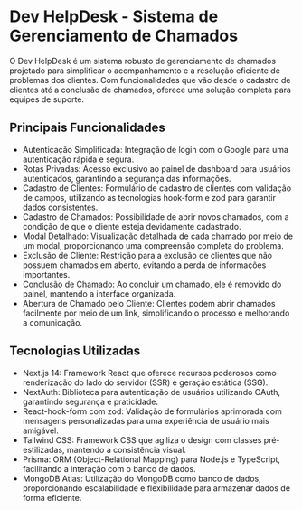 # Dev HelpDesk - Sistema de Gerenciamento de Chamados

O Dev HelpDesk é um sistema robusto de gerenciamento de chamados projetado para simplificar o acompanhamento e a resolução eficiente de problemas dos clientes. Com funcionalidades que vão desde o cadastro de clientes até a conclusão de chamados, oferece uma solução completa para equipes de suporte.

## Principais Funcionalidades

- Autenticação Simplificada: Integração de login com o Google para uma autenticação rápida e segura.
- Rotas Privadas: Acesso exclusivo ao painel de dashboard para usuários autenticados, garantindo a segurança das informações.
- Cadastro de Clientes: Formulário de cadastro de clientes com validação de campos, utilizando as tecnologias hook-form e zod para garantir dados consistentes.
- Cadastro de Chamados: Possibilidade de abrir novos chamados, com a condição de que o cliente esteja devidamente cadastrado.
- Modal Detalhado: Visualização detalhada de cada chamado por meio de um modal, proporcionando uma compreensão completa do problema.
- Exclusão de Cliente: Restrição para a exclusão de clientes que não possuem chamados em aberto, evitando a perda de informações importantes.
- Conclusão de Chamado: Ao concluir um chamado, ele é removido do painel, mantendo a interface organizada.
- Abertura de Chamado pelo Cliente: Clientes podem abrir chamados facilmente por meio de um link, simplificando o processo e melhorando a comunicação.

## Tecnologias Utilizadas

- Next.js 14: Framework React que oferece recursos poderosos como renderização do lado do servidor (SSR) e geração estática (SSG).
- NextAuth: Biblioteca para autenticação de usuários utilizando OAuth, garantindo segurança e praticidade.
- React-hook-form com zod: Validação de formulários aprimorada com mensagens personalizadas para uma experiência de usuário mais amigável.
- Tailwind CSS: Framework CSS que agiliza o design com classes pré-estilizadas, mantendo a consistência visual.
- Prisma: ORM (Object-Relational Mapping) para Node.js e TypeScript, facilitando a interação com o banco de dados.
- MongoDB Atlas: Utilização do MongoDB como banco de dados, proporcionando escalabilidade e flexibilidade para armazenar dados de forma eficiente.
